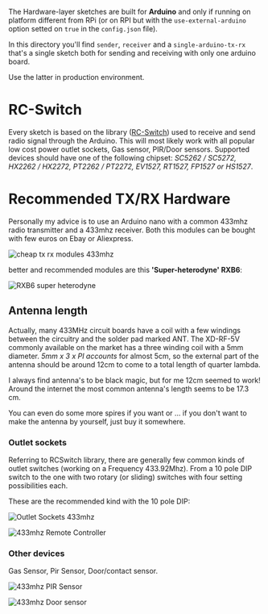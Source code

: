The Hardware-layer sketches are built for **Arduino** and only if running on platform different from RPi (or on RPI but with the <code>use-external-arduino</code> option setted on <code>true</code> in the <code>config.json</code> file).

In this directory you'll find <code>sender</code>, <code>receiver</code> and a <code>single-arduino-tx-rx</code> that's a single sketch both for sending and receiving with only one arduino board.

Use the latter in production environment.

# RC-Switch

Every sketch is based on the library ([RC-Switch](https://github.com/sui77/rc-switch)) used to receive and send radio signal through the Arduino. This will most likely work with all popular low cost power outlet sockets, Gas sensor, PIR/Door sensors.
Supported devices should have one of the following chipset: *SC5262 / SC5272, HX2262 / HX2272, PT2262 / PT2272, EV1527, RT1527, FP1527 or HS1527*.

# Recommended TX/RX Hardware

Personally my advice is to use an Arduino nano with a common 433mhz radio transmitter and a 433mhz receiver. Both this modules can be bought with few euros on Ebay or Aliexpress.

![cheap tx rx modules 433mhz](https://github.com/roccomuso/iot-433mhz/blob/master/other/pics/433mhz-rf.jpg "cheap tx rx modules 433mhz")

better and recommended modules are this **'Super-heterodyne' RXB6**:

![RXB6 super heterodyne](https://github.com/roccomuso/iot-433mhz/blob/master/other/pics/RXB6-super-heterodyne.JPG "RXB6 super heterodyne")

## Antenna length

Actually, many 433MHz circuit boards have a coil with a few windings between the circuitry and the solder pad marked ANT. The XD-RF-5V commonly available on the market has a three winding coil with a 5mm diameter. *5mm x 3 x PI accounts* for almost 5cm, so the external part of the antenna should be around 12cm to come to a total length of quarter lambda.

I always find antenna's to be black magic, but for me 12cm seemed to work! Around the internet the most common antenna's length seems to be 17.3 cm.

You can even do some more spires if you want or ... if you don't want to make the antenna by yourself, just buy it somewhere.

### Outlet sockets

Referring to RCSwitch library, there are generally few common kinds of outlet switches (working on a Frequency 433.92Mhz). From a 10 pole DIP switch to the one with two rotary (or sliding) switches with four setting possibilities each.

These are the recommended kind with the 10 pole DIP:

![Outlet Sockets 433mhz](https://github.com/roccomuso/iot-433mhz/blob/master/other/pics/rc-433mhz-outplug-dip.png "outlet sockets 433mhz")

![433mhz Remote Controller](https://github.com/roccomuso/iot-433mhz/blob/master/other/pics/rc-controller-433mhz-dip.png "Remote controller")

### Other devices

Gas Sensor, Pir Sensor, Door/contact sensor.

![433mhz PIR Sensor](https://github.com/roccomuso/iot-433mhz/blob/master/other/pics/433mhz-pir-sensor.jpg "PIR Sensor")

![433mhz Door sensor](https://github.com/roccomuso/iot-433mhz/blob/master/other/pics/433mhz-contact-door-sensor.png "Door Sensor")






